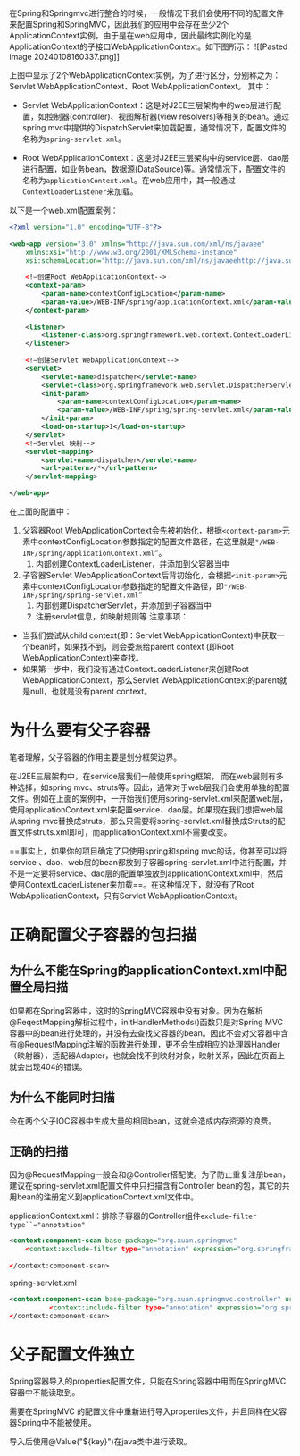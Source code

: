 在Spring和Springmvc进行整合的时候，一般情况下我们会使用不同的配置文件来配置Spring和SpringMVC，因此我们的应用中会存在至少2个ApplicationContext实例，由于是在web应用中，因此最终实例化的是ApplicationContext的子接口WebApplicationContext。如下图所示：
![[Pasted image 20240108160337.png]]

上图中显示了2个WebApplicationContext实例，为了进行区分，分别称之为：Servlet WebApplicationContext、Root WebApplicationContext。 其中：

- Servlet WebApplicationContext：这是对J2EE三层架构中的web层进行配置，如控制器(controller)、视图解析器(view resolvers)等相关的bean。通过spring mvc中提供的DispatchServlet来加载配置，通常情况下，配置文件的名称为`spring-servlet.xml`。
    
- Root WebApplicationContext：这是对J2EE三层架构中的service层、dao层进行配置，如业务bean，数据源(DataSource)等。通常情况下，配置文件的名称为`applicationContext.xml`。在web应用中，其一般通过`ContextLoaderListener`来加载。
    

以下是一个web.xml配置案例：

```XML
<?xml version="1.0" encoding="UTF-8"?>  
  
<web-app version="3.0" xmlns="http://java.sun.com/xml/ns/javaee"  
    xmlns:xsi="http://www.w3.org/2001/XMLSchema-instance"  
    xsi:schemaLocation="http://java.sun.com/xml/ns/javaeehttp://java.sun.com/xml/ns/javaee/web-app_3_0.xsd">  
    
    <!—创建Root WebApplicationContext-->
    <context-param>  
        <param-name>contextConfigLocation</param-name>  
        <param-value>/WEB-INF/spring/applicationContext.xml</param-value>  
    </context-param>  
  
    <listener>  
        <listener-class>org.springframework.web.context.ContextLoaderListener</listener-class>  
    </listener>  
    
    <!—创建Servlet WebApplicationContext-->
    <servlet>  
        <servlet-name>dispatcher</servlet-name>  
        <servlet-class>org.springframework.web.servlet.DispatcherServlet</servlet-class>  
        <init-param>  
            <param-name>contextConfigLocation</param-name>  
            <param-value>/WEB-INF/spring/spring-servlet.xml</param-value>  
        </init-param>  
        <load-on-startup>1</load-on-startup>  
    </servlet>  
    <!—Servlet 映射-->
    <servlet-mapping>  
        <servlet-name>dispatcher</servlet-name>  
        <url-pattern>/*</url-pattern>  
    </servlet-mapping>  
  
</web-app>
```

在上面的配置中：
1. 父容器Root WebApplicationContext会先被初始化，根据`<context-param>`元素中contextConfigLocation参数指定的配置文件路径，在这里就是`"/WEB-INF/spring/applicationContext.xml”`。 
	1. 内部创建ContextLoaderListener，并添加到父容器当中
2. 子容器Servlet WebApplicationContext后背初始化，会根据`<init-param>`元素中contextConfigLocation参数指定的配置文件路径，即`"/WEB-INF/spring/spring-servlet.xml”`
	1. 内部创建DispatcherServlet，并添加到子容器当中
	2. 注册servlet信息，如映射规则等
注意事项：
- 当我们尝试从child context(即：Servlet WebApplicationContext)中获取一个bean时，如果找不到，则会委派给parent context (即Root WebApplicationContext)来查找。
- 如果第一步中，我们没有通过ContextLoaderListener来创建Root WebApplicationContext，那么Servlet WebApplicationContext的parent就是null，也就是没有parent context。

# **为什么要有父子容器**

笔者理解，父子容器的作用主要是划分框架边界。

在J2EE三层架构中，在service层我们一般使用spring框架， 而在web层则有多种选择，如spring mvc、struts等。因此，通常对于web层我们会使用单独的配置文件。例如在上面的案例中，一开始我们使用spring-servlet.xml来配置web层，使用applicationContext.xml来配置service、dao层。如果现在我们想把web层从spring mvc替换成struts，那么只需要将spring-servlet.xml替换成Struts的配置文件struts.xml即可，而applicationContext.xml不需要改变。

==事实上，如果你的项目确定了只使用spring和spring mvc的话，你甚至可以将service 、dao、web层的bean都放到子容器spring-servlet.xml中进行配置，并不是一定要将service、dao层的配置单独放到applicationContext.xml中，然后使用ContextLoaderListener来加载==。在这种情况下，就没有了Root WebApplicationContext，只有Servlet WebApplicationContext。

# 正确配置父子容器的包扫描

## **为什么不能在Spring的applicationContext.xml中配置全局扫描**

如果都在Spring容器中，这时的SpringMVC容器中没有对象。因为在解析@ReqestMapping解析过程中，initHandlerMethods()函数只是对Spring MVC 容器中的bean进行处理的，并没有去查找父容器的bean。因此不会对父容器中含有@RequestMapping注解的函数进行处理，更不会生成相应的处理器Handler（映射器），适配器Adapter，也就会找不到映射对象，映射关系，因此在页面上就会出现404的错误。

## **为什么不能同时扫描**

会在两个父子IOC容器中生成大量的相同bean，这就会造成内存资源的浪费。

## 正确**的扫描**

因为@RequestMapping一般会和@Controller搭配使。为了防止重复注册bean，建议在spring-servlet.xml配置文件中只扫描含有Controller bean的包，其它的共用bean的注册定义到applicationContext.xml文件中。

applicationContext.xml：排除子容器的Controller组件`exclude-filter type``="annotation"`

```XML
<context:component-scan base-package="org.xuan.springmvc"
    <context:exclude-filter type="annotation" expression="org.springframework.stereotype.Controller"/>
                                
</context:component-scan>
```

spring-servlet.xml

```XML
<context:component-scan base-package="org.xuan.springmvc.controller" use-default-filters="false"
          <context:include-filter type="annotation" expression="org.springframework.stereotype.Controller"/>
</context:component-scan>
```

# 父子配置文件独立

Spring容器导入的properties配置文件，只能在Spring容器中用而在SpringMVC容器中不能读取到。

需要在SpringMVC 的配置文件中重新进行导入properties文件，并且同样在父容器Spring中不能被使用。

导入后使用@Value("${key}")在java类中进行读取。